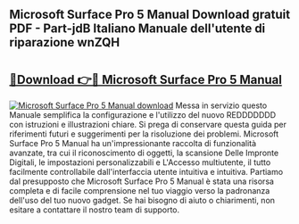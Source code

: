 ## Microsoft Surface Pro 5 Manual Download gratuit PDF - Part-jdB Italiano Manuale dell'utente di riparazione wnZQH

# <h2><a href="http://dfbaki.blite.top/?on=Microsoft+Surface+Pro+5+Manual">🔗Download 👉🔴 Microsoft Surface Pro 5 Manual</a></h2>

[![Microsoft Surface Pro 5 Manual download](https://i.imgur.com/lujVjoI.png)](http://dfbaki.blite.top/?on=Microsoft+Surface+Pro+5+Manual)
Messa in servizio questo Manuale semplifica la configurazione e l'utilizzo del nuovo REDDDDDDD con istruzioni e illustrazioni chiare. Si prega di conservare questa guida per riferimenti futuri e suggerimenti per la risoluzione dei problemi. Microsoft Surface Pro 5 Manual ha un'impressionante raccolta di funzionalità avanzate, tra cui il riconoscimento di oggetti, la scansione Delle Impronte Digitali, le impostazioni personalizzabili e L'Accesso multiutente, il tutto facilmente controllabile dall'interfaccia utente intuitiva e intuitiva. Partiamo dal presupposto che Microsoft Surface Pro 5 Manual è stata una risorsa completa e di facile comprensione nel tuo viaggio verso la padronanza dell'uso del tuo nuovo gadget. Se hai bisogno di aiuto o chiarimenti, non esitare a contattare il nostro team di supporto.
